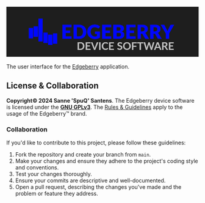 ![EdgeBerry](assets/Edgeberry_banner.png)


The user interface for the [Edgeberry](https://github.com/SpuQ/EdgeBerry) application.

## License & Collaboration
**Copyright© 2024 Sanne 'SpuQ' Santens**. The Edgeberry device software is licensed under the **[GNU GPLv3](LICENSE.txt)**. The [Rules & Guidelines](https://github.com/Edgeberry/.github/blob/main/brand/Edgeberry_Trademark_Rules_and_Guidelines.md) apply to the usage of the Edgeberry™ brand.

### Collaboration

If you'd like to contribute to this project, please follow these guidelines:
1. Fork the repository and create your branch from `main`.
2. Make your changes and ensure they adhere to the project's coding style and conventions.
3. Test your changes thoroughly.
4. Ensure your commits are descriptive and well-documented.
5. Open a pull request, describing the changes you've made and the problem or feature they address.